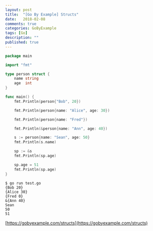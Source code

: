 ```yaml
---
layout: post
title:  "[Go By Example] Structs"
date:   2018-02-08
comments: true
categories: GoByExample
tags: [Go]
description: ""
published: true
---
```


```go
package main

import "fmt"

type person struct {
	name string
	age  int
}

func main() {
	fmt.Println(person{"Bob", 20})

	fmt.Println(person{name: "Alice", age: 30})

	fmt.Println(person{name: "Fred"})

	fmt.Println(&person{name: "Ann", age: 40})

	s := person{name: "Sean", age: 50}
	fmt.Println(s.name)

	sp := &s
	fmt.Println(sp.age)

	sp.age = 51
	fmt.Println(sp.age)
}
```

```
$ go run test.go
{Bob 20}
{Alice 30}
{Fred 0}
&{Ann 40}
Sean
50
51
```

[https://gobyexample.com/structs](https://gobyexample.com/structs)
